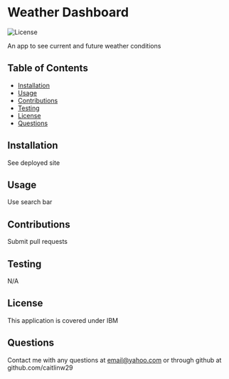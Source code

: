 # Weather Dashboard

![License](https://img.shields.io/badge/License-IBM-blue.svg)

An app to see current and future weather conditions

## Table of Contents

* [Installation](#installation)
* [Usage](#usage)
* [Contributions](#contributions)
* [Testing](#testing)
* [License](#license)
* [Questions](#questions)

## Installation

See deployed site

## Usage

Use search bar

## Contributions

Submit pull requests

## Testing

N/A

## License

This application is covered under IBM

## Questions

Contact me with any questions at email@yahoo.com or through github at github.com/caitlinw29

